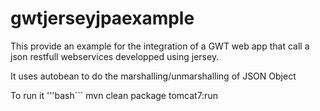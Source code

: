 gwtjerseyjpaexample
===================

This provide an example for the integration of a GWT web app that call a json restfull webservices developped using jersey. 

It uses autobean to do the marshalling/unmarshalling of JSON Object

To run it
'''bash```
mvn clean package tomcat7:run
